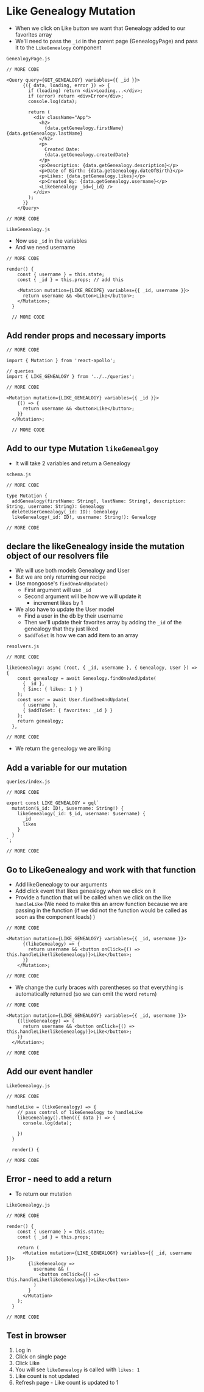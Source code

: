 # Like Genealogy Mutation
* When we click on Like button we want that Genealogy added to our favorites array
* We'll need to pass the `_id` in the parent page (GenealogyPage) and pass it to the `LikeGenealogy` component

`GenealogyPage.js`

```
// MORE CODE

<Query query={GET_GENEALOGY} variables={{ _id }}>
      {({ data, loading, error }) => {
        if (loading) return <div>Loading...</div>;
        if (error) return <div>Error</div>;
        console.log(data);

        return (
          <div className="App">
            <h2>
              {data.getGenealogy.firstName} {data.getGenealogy.lastName}
            </h2>
            <p>
              Created Date:
              {data.getGenealogy.createdDate}
            </p>
            <p>Description: {data.getGenealogy.description}</p>
            <p>Date of Birth: {data.getGenealogy.dateOfBirth}</p>
            <p>Likes: {data.getGenealogy.likes}</p>
            <p>Created By: {data.getGenealogy.username}</p>
            <LikeGenealogy _id={_id} />
          </div>
        );
      }}
    </Query>

// MORE CODE
```


`LikeGenealogy.js`

* Now use `_id` in the variables
* And we need username

```
// MORE CODE

render() {
    const { username } = this.state;
    const { _id } = this.props; // add this

    <Mutation mutation={LIKE_RECIPE} variables={{ _id, username }}>
      return username && <button>Like</button>;
    </Mutation>;
  }

  // MORE CODE
```

## Add render props and necessary imports

```
// MORE CODE

import { Mutation } from 'react-apollo';

// queries
import { LIKE_GENEALOGY } from '../../queries';

// MORE CODE

<Mutation mutation={LIKE_GENEALOGY} variables={{ _id }}>
    {() => {
      return username && <button>Like</button>;
    }}
  </Mutation>;

  // MORE CODE
```

## Add to our type Mutation `likeGenealgoy`
* It will take 2 variables and return a Genealogy

`schema.js`

```
// MORE CODE

type Mutation {
  addGenealogy(firstName: String!, lastName: String!, description: String, username: String): Genealogy
  deleteUserGenealogy(_id: ID): Genealogy
  likeGenealogy(_id: ID!, username: String!): Genealogy

// MORE CODE
```

## declare the likeGenealogy inside the mutation object of our resolvers file
* We will use both models Genealogy and User
* But we are only returning our recipe
* Use mongoose's `findOneAndUpdate()`
    - First argument will use `_id`
    - Second argument will be how we will update it
        + increment likes by 1
* We also have to update the User model
    - Find a user in the db by their username
    - Then we'll update their favorites array by adding the `_id` of the genealogy that they just liked
    - `$addToSet` is how we can add item to an array

`resolvers.js`

```
// MORE CODE

likeGenealogy: async (root, { _id, username }, { Genealogy, User }) => {
    const genealogy = await Genealogy.findOneAndUpdate(
      { _id },
      { $inc: { likes: 1 } }
    );
    const user = await User.findOneAndUpdate(
      { username },
      { $addToSet: { favorites: _id } }
    );
    return genealogy;
  },

// MORE CODE
```

* We return the genealogy we are liking

## Add a variable for our mutation
`queries/index.js`

```
// MORE CODE

export const LIKE_GENEALOGY = gql`
  mutation($_id: ID!, $username: String!) {
    likeGenealogy(_id: $_id, username: $username) {
      _id
      likes
    }
  }
`;

// MORE CODE
```

## Go to LikeGenealogy and work with that function
* Add likeGenealogy to our arguments
* Add click event that likes genealogy when we click on it
* Provide a function that will be called when we click on the like `handleLike` (We need to make this an arrow function because we are passing in the function (if we did not the function would be called as soon as the component loads) )

```
// MORE CODE

<Mutation mutation={LIKE_GENEALOGY} variables={{ _id, username }}>
      {(likeGenealogy) => {
        return username && <button onClick={() => this.handleLike(likeGenealogy)}>Like</button>;
      }}
    </Mutation>;

// MORE CODE
```

* We change the curly braces with parentheses so that everything is automatically returned (so we can omit the word `return`)

```
// MORE CODE

<Mutation mutation={LIKE_GENEALOGY} variables={{ _id, username }}>
    {(likeGenealogy) => (
      return username && <button onClick={() => this.handleLike(likeGenealogy)}>Like</button>;
    )}
  </Mutation>;

// MORE CODE
```

## Add our event handler
`LikeGenealogy.js`

```
// MORE CODE

handleLike = (likeGenealogy) => {
    // pass control of likeGenealogy to handleLike
    likeGenealogy().then(({ data }) => {
      console.log(data);
      
    })
  }

  render() {

// MORE CODE
```

## Error - need to add a return
* To return our mutation

`LikeGenealogy.js`

```
// MORE CODE

render() {
    const { username } = this.state;
    const { _id } = this.props;

    return (
      <Mutation mutation={LIKE_GENEALOGY} variables={{ _id, username }}>
        {likeGenealogy =>
          username && (
            <button onClick={() => this.handleLike(likeGenealogy)}>Like</button>
          )
        }
      </Mutation>
    );
  }

// MORE CODE
```

## Test in browser
1. Log in
2. Click on single page
3. Click Like
4. You will see `likeGenealogy` is called with `likes: 1`
5. Like count is not updated
5. Refresh page - Like count is updated to 1


